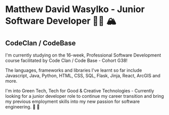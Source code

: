 # Matthew David Wasylko - Junior Software Developer 👨‍💻 🏔️ 
## CodeClan / CodeBase

I'm currently studying on the 16-week, Professional Software Development course facilitated by Code Clan / Code Base - Cohort G38!

The languages, frameworks and libraries I've learnt so far include Javascript, Java, Python, HTML, CSS, SQL, Flask, Jinja, React, ArcGIS and more. 

I'm into Green Tech, Tech for Good & Creative Technologies - Currently looking for a junior developer role to continue my career transition and bring my previous employment skills into my new passion for software engineering. 🌳 🧮 

<!--
**MDW-94/MDW-94** is a ✨ _special_ ✨ repository because its `README.md` (this file) appears on your GitHub profile.

Here are some ideas to get you started:

- 🔭 I’m currently working on ...
- 🌱 I’m currently learning ...
- 👯 I’m looking to collaborate on ...
- 🤔 I’m looking for help with ...
- 💬 Ask me about ...
- 📫 How to reach me: ...
- 😄 Pronouns: ...
- ⚡ Fun fact: ...
-->
